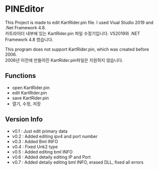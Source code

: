 # PINEditor

This Project is made to edit KartRider.pin file. I used Viual Studio 2019 and .Net Framework 4.8.                
카트라이더 내부에 있는 KartRider.pin 파일 수정기입니다. VS2019와 .NET Framework 4.8 썼습니다.

This program does not support KartRider.pin, which was created before 2006.               
2006년 이전에 만들어진 KartRider.pin파일은 지원하지 않습니다.
## Functions

- open KartRider.pin
- edit KartRider.pin
- save KartRider.pin
- 열기, 수정, 저장

## Version Info

- v0.1 : Just edit primary data
- v0.2 : Added editing ipv4 and port number
- v0.3 : Added Bml INFO
- v0.4 : Fixed Unk2 type
- v0.5 : Added editing bml INFO
- v0.6 : Added detaily editing IP and Port 
- v0.7 : Added detaily editing bml INFO, erased DLL, fixed all errors 
